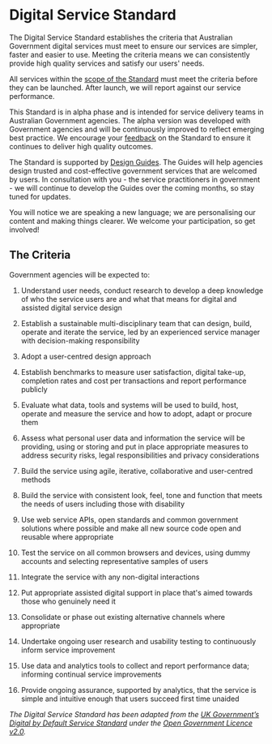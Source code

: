 Digital Service Standard
========================

The Digital Service Standard establishes the criteria that Australian
Government digital services must meet to ensure our services are
simpler, faster and easier to use. Meeting the criteria means we can
consistently provide high quality services and satisfy our users' needs.

All services within the [scope of the
Standard](http://www.dto.gov.au/standard/scope-digital-service-standard) must meet the
criteria before they can be launched. After launch, we will report
against our service performance.

This Standard is in alpha phase and is intended for service delivery
teams in Australian Government agencies. The alpha version was developed
with Government agencies and will be continuously improved to reflect
emerging best practice. We encourage
your [feedback](http://www.dto.gov.au/feedback-design-guidance?url_from=standardpage) on the
Standard to ensure it continues to deliver high quality outcomes.

The Standard is supported by [Design Guides](http://www.dto.gov.au/design-guides). The Guides
will help agencies design trusted and cost-effective government services
that are welcomed by users. In consultation with you - the service
practitioners in government - we will continue to develop the Guides
over the coming months, so stay tuned for updates.

You will notice we are speaking a new language; we are personalising our
content and making things clearer. We welcome your participation, so get
involved!  

The Criteria
------------

Government agencies will be expected to:

1.  Understand user needs, conduct research to develop a deep knowledge
    of who the service users are and what that means for digital and
    assisted digital service design​

2.  Establish a sustainable multi-disciplinary team that can design,
    build, operate and iterate the service, led by an experienced
    service manager with decision-making responsibility

3.  Adopt a user-centred design approach​

4.  Establish benchmarks to measure user satisfaction, digital take-up,
    completion rates and cost per transactions and report performance
    publicly​

5.  Evaluate what data, tools and systems will be used to build, host,
    operate and measure the service and how to adopt, adapt or procure
    them

6.  Assess what personal user data and information the service will be
    providing, using or storing and put in place appropriate measures to
    address security risks, legal responsibilities and privacy
    considerations​

7.  Build the service using agile, iterative, collaborative and user-centred methods

8.  Build the service with consistent look, feel, tone and function that
    meets the needs of users including those with disability

9.  Use web service APIs, open standards and common government solutions
    where possible and make all new source code open and reusable where
    appropriate

10. Test the service on all common browsers and devices, using dummy
    accounts and selecting representative samples of users

11. Integrate the service with any non-digital interactions​

12. Put appropriate assisted digital support in place that's aimed
    towards those who genuinely need it

13. Consolidate or phase out existing alternative channels where
    appropriate​

14. Undertake ongoing user research and usability testing to
    continuously inform service improvement​

15. Use data and analytics tools to collect and report performance data;
    informing continual service improvements​

16. Provide ongoing assurance, supported by analytics, that the service
    is simple and intuitive enough that users succeed first time
    unaided​

*The Digital Service Standard has been adapted from the [UK Government’s
Digital by Default Service
Standard](https://www.gov.uk/service-manual/digital-by-default-26-points) under
the [Open Government Licence
v2.0](http://www.nationalarchives.gov.uk/doc/open-government-licence/version/2/).*
